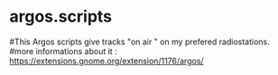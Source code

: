 # argos.scripts

#This Argos scripts give tracks "on air " on my prefered radiostations. 
#more informations about it : https://extensions.gnome.org/extension/1176/argos/
